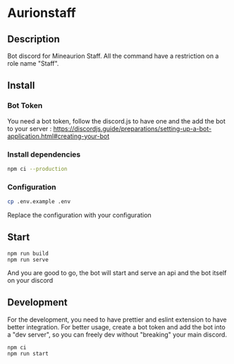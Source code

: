 # Aurionstaff

## Description

Bot discord for Mineaurion Staff. All the command have a restriction on a role name "Staff".

## Install

### Bot Token

You need a bot token, follow the discord.js to have one and the add the bot to your server : https://discordjs.guide/preparations/setting-up-a-bot-application.html#creating-your-bot

### Install dependencies

```bash
npm ci --production
```

### Configuration

```bash
cp .env.example .env
```

Replace the configuration with your configuration

## Start

```
npm run build
npm run serve
```

And you are good to go, the bot will start and serve an api and the bot itself on your discord

## Development

For the development, you need to have prettier and eslint extension to have better integration. For better usage, create a bot token and add the bot into a "dev server", so you can freely dev without "breaking" your main discord.

```
npm ci
npm run start
```
